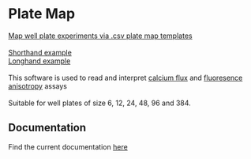 # Plate Map #
[Map well plate experiments via .csv plate map templates](https://github.com/lawrencecollins/Ca-Flex-Analysis/)<br><br>
[Shorthand example](https://github.com/lawrencecollins/Ca-Flex-Analysis/blob/master/plate-map_example%203nM%20to%203%20uM.csv)<br>
[Longhand example](https://github.com/lawrencecollins/Ca-Flex-Analysis/blob/master/long%20map%20example.csv)<br>
<br>
This software is used to read and interpret [calcium flux](https://github.com/lawrencecollins/calciumflexanalysis) and [fluoresence anisotropy](https://github.com/mariuszlas/Fluorescence-Anisotropy-Analysis) assays<br>
<br>
Suitable for well plates of size 6, 12, 24, 48, 96 and 384. 

## Documentation ##
Find the current documentation [here](https://lawrencecollins.github.io/platemapping/)
